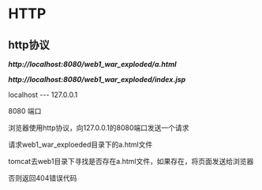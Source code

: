# HTTP

## http协议

***http://localhost:8080/web1_war_exploded/a.html***

***http://localhost:8080/web1_war_exploded/index.jsp***

localhost  ---  127.0.0.1

8080 端口

浏览器使用http协议，向127.0.0.1的8080端口发送一个请求

请求web1_war_exploeded目录下的a.html文件

tomcat去web1目录下寻找是否存在a.html文件，如果存在，将页面发送给浏览器

否则返回404错误代码